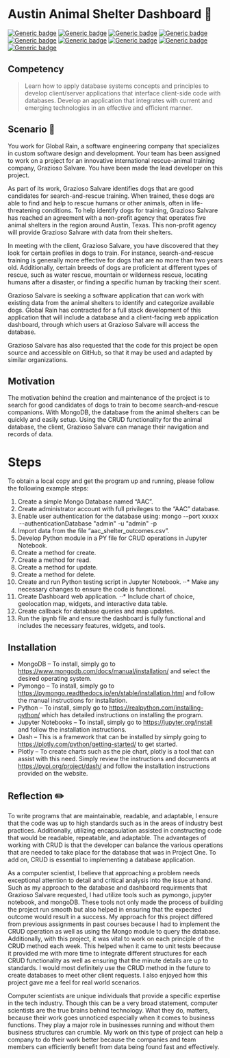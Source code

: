 # Austin Animal Shelter Dashboard :dog:	

[![Generic badge](https://img.shields.io/badge/Language-Python-blue.svg)](https://www.python.org/) [![Generic badge](https://img.shields.io/badge/Language-JavaScript-blue.svg)](https://www.javascript.com/) [![Generic badge](https://img.shields.io/badge/Database-MongoDB-yellow.svg)](https://www.mongodb.com/) [![Generic badge](https://img.shields.io/badge/Development_Tool-Jupyter_Notebook-orange.svg)](https://jupyter.org/) [![Generic badge](https://img.shields.io/badge/OS-Linux-pink.svg)](https://www.linux.org/) [![Generic badge](https://img.shields.io/badge/Tools-PyMongo-purple.svg)](https://pymongo.readthedocs.io/en/stable/) [![Generic badge](https://img.shields.io/badge/Tools-Mongo_Shell-purple.svg)](https://www.mongodb.com/docs/v4.4/mongo/) [![Generic badge](https://img.shields.io/badge/Framework-Dash-green.svg)](https://plotly.com/dash/) [![Generic badge](https://img.shields.io/badge/Graphing_Library-Plotly-sage.svg)](https://plotly.com/)

## Competency
> Learn how to apply database systems concepts and principles to develop client/server applications that interface client-side code with databases. Develop an application that integrates with current and emerging technologies in an effective and efficient manner. 

## Scenario :memo:
You work for Global Rain, a software engineering company that specializes in custom software design and development. Your team has been assigned to work on a project for an innovative international rescue-animal training company, Grazioso Salvare. You have been made the lead developer on this project.

As part of its work, Grazioso Salvare identifies dogs that are good candidates for search-and-rescue training. When trained, these dogs are able to find and help to rescue humans or other animals, often in life-threatening conditions. To help identify dogs for training, Grazioso Salvare has reached an agreement with a non-profit agency that operates five animal shelters in the region around Austin, Texas. This non-profit agency will provide Grazioso Salvare with data from their shelters.

In meeting with the client, Grazioso Salvare, you have discovered that they look for certain profiles in dogs to train. For instance, search-and-rescue training is generally more effective for dogs that are no more than two years old. Additionally, certain breeds of dogs are proficient at different types of rescue, such as water rescue, mountain or wilderness rescue, locating humans after a disaster, or finding a specific human by tracking their scent.

Grazioso Salvare is seeking a software application that can work with existing data from the animal shelters to identify and categorize available dogs. Global Rain has contracted for a full stack development of this application that will include a database and a client-facing web application dashboard, through which users at Grazioso Salvare will access the database.

Grazioso Salvare has also requested that the code for this project be open source and accessible on GitHub, so that it may be used and adapted by similar organizations.

## Motivation 
The motivation behind the creation and maintenance of the project is to search for good candidates of dogs to train to become search-and-rescue companions. With MongoDB, the database from the animal shelters can be quickly and easily setup. Using the CRUD functionality for the animal database, the client, Grazioso Salvare can manage their navigation and records of data.  

# Steps 

To obtain a local copy and get the program up and running, please follow the following example steps: 
1. Create a simple Mongo Database named “AAC”. 
2. Create administrator account with full privileges to the “AAC” database. 
3. Enable user authentication for the database using: 
mongo --port xxxxx  --authenticationDatabase "admin" -u "admin" -p 
4. Import data from the file “aac_shelter_outcomes.csv”. 
5. Develop Python module in a PY file for CRUD operations in Jupyter Notebook. 
6. Create a method for create. 
7. Create a method for read.  
8. Create a method for update.  
9. Create a method for delete.  
10. Create and run Python testing script in Jupyter Notebook. 
⋅⋅* Make any necessary changes to ensure the code is functional.  
11. Create Dashboard web application. 
⋅⋅* Include chart of choice, geolocation map, widgets, and interactive data table. 
12. Create callback for database queries and map updates. 
13. Run the ipynb file and ensure the dashboard is fully functional and includes the necessary features, widgets, and tools.  

## Installation 
- MongoDB – To install, simply go to https://www.mongodb.com/docs/manual/installation/ and select the desired operating system.  
- Pymongo – To install, simply go to https://pymongo.readthedocs.io/en/stable/installation.html and follow the manual instructions for installation.  
- Python – To install, simply go to https://realpython.com/installing-python/ which has detailed instructions on installing the program.  
- Jupyter Notebooks – To install, simply go to https://jupyter.org/install and follow the installation instructions.  
- Dash – This is a framework that can be installed by simply going to https://plotly.com/python/getting-started/ to get started. 
- Plotly – To create charts such as the pie chart, plotly is a tool that can assist with this need. Simply review the instructions and documents at https://pypi.org/project/dash/ and follow the installation instructions provided on the website.  

## Reflection :pencil2:	
To write programs that are maintainable, readable, and adaptable, I ensure that the code was up to high standards such as in the areas of industry best practices. Additionally, utilizing encapsulation assisted in constructing code that would be readable, repeatable, and adaptable. The advantages of working with CRUD is that the developer can balance the various operations that are needed to take place for the database that was in Project One. To add on, CRUD is essential to implementing a database application. 

As a computer scientist, I believe that approaching a problem needs exceptional attention to detail and critical analysis into the issue at hand. Such as my approach to the database and dashbaord requirments that Grazioso Salvare requested, I had utilize tools such as pymongo, jupyter notebook, and mongoDB. These tools not only made the process of building the project run smooth but also helped in ensuring that the expected outcome would result in a success. My approach for this project differed from previous assignments in past courses because I had to implement the CRUD operation as well as using the Mongo module to query the database. Additionally, with this project, it was vital to work on each principle of the CRUD method each week. This helped when it came to unit tests beecause it provided me with more time to integrate different structures for each CRUD functionality as well as ensuring that the minute details are up to standards. I would most definitely use the CRUD method in the future to create databases to meet other client requests. I also enjoyed how this project gave me a feel for real world scenarios. 

Computer scientists are unique individuals that provide a specific expertise in the tech industry. Though this can be a very broad statement, computer scientists are the true brains behind technology. What they do, matters, because their work goes unnoticed especially when it comes to business functions. They play a major role in businesses running and without them business structures can crumble. My work on this type of project can help a company to do their work better because the companies and  team members can efficiently benefit from data being found fast and effectively. 
